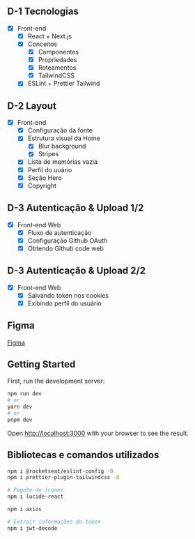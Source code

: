 ## D-1 Tecnologias
- [x] Front-end
	- [x] React + Next.js
	- [x] Conceitos
		- [x] Componentes
		- [x] Propriedades
		- [x] Roteamentos
	  - [x] TailwindCSS
	- [x] ESLint + Prettier Tailwind

## D-2 Layout
- [x] Front-end
	- [x] Configuração da fonte
	- [x] Estrutura visual da Home
		- [x] Blur background
		- [x] Stripes
	- [x] Lista de memórias vazia
	- [x] Perfil do uuário
	- [x] Seção Hero
	- [x] Copyright

## D-3 Autenticação & Upload 1/2
- [x] Front-end Web
	- [x] Fluxo de autenticação
	- [x] Configuração Github OAuth
	- [x] Obtendo Github code web

## D-3 Autenticação & Upload 2/2
- [x] Front-end Web
	- [x] Salvando token nos cookies
	- [x] Exibindo perfil do usuário

## Figma
[Figma](https://www.figma.com/file/cIIfqjsyUedRq0wpZysbR1/C%C3%A1psula-do-tempo-%E2%80%A2-Trilha-Ignite-(Community)?type=design&node-id=1-4&t=jkxUSDfxuQcFy2OD-0)

## Getting Started
First, run the development server:

```bash
npm run dev
# or
yarn dev
# or
pnpm dev
```
Open [http://localhost:3000](http://localhost:3000) with your browser to see the result.


## Bibliotecas e comandos utilizados
```sh
npm i @rocketseat/eslint-config -D
npm i prettier-plugin-tailwindcss -D 

# Pagote de ícones
npm i lucide-react

npm i axios

# Extrair informações do token
npm i jwt-decode
```